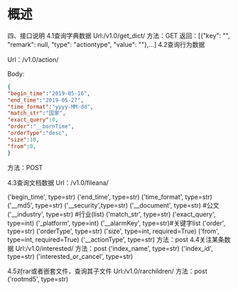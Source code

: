 # 概述
四、接口说明
4.1查询字典数据
Url:/v1.0/get_dict/
方法：GET
返回：[{\"key\": \"", \"remark\": null, \"type\": \"actiontype\", \"value\": \""},...]
4.2查询行为数据

Url：/v1.0/action/

Body:
```json
{
"begin_time":"2019-05-16", 
"end_time":"2019-05-27", 
"time_format":"yyyy-MM-dd",
"match_str":"国家", 
"exact_query":0,
"order":"__bornTime",
"orderType":"desc",
"size":10,
"from":0,
}
```

方法：POST

4.3查询文档数据
Url：/v1.0/fileana/

('begin_time', type=str)
('end_time', type=str)
('time_format', type=str)
('__md5', type=str)
('__security',type=str)
('__document', type=str) #公文
('__industry', type=str) #行业(list)
('match_str', type=str)
('exact_query', type=int)
('_platform', type=int)
('__alarmKey', type=str)#关键字list
('order', type=str)
('orderType', type=str)
('size', type=int, required=True)
('from', type=int, required=True)
('__actionType', type=str)
方法：post
4.4关注某条数据
Url:/v1.0/interested/
方法：post
('index_name', type=str)
('index_id', type=str)
('interested_or_cancel', type=str)

4.5对rar或者嵌套文件，查询其子文件
Url:/v1.0/rarchildren/
方法：post
('rootmd5', type=str)